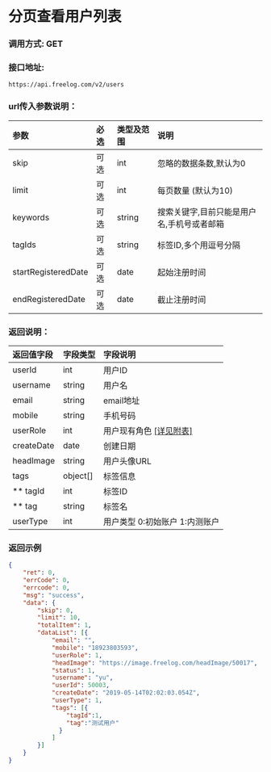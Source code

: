 # 分页查看用户列表

### 调用方式: GET

### 接口地址:

```
https://api.freelog.com/v2/users
```

### url传入参数说明：

| 参数 | 必选 | 类型及范围 | 说明 |
| :--- | :--- | :--- | :--- |
| skip | 可选 | int | 忽略的数据条数,默认为0 |
| limit |可选 |int | 每页数量 (默认为10) |
| keywords | 可选 | string | 搜索关键字,目前只能是用户名,手机号或者邮箱 |
| tagIds | 可选 | string | 标签ID,多个用逗号分隔 |
| startRegisteredDate | 可选 | date | 起始注册时间 |
| endRegisteredDate | 可选 | date | 截止注册时间 |

### 返回说明：

| 返回值字段 | 字段类型 | 字段说明 |
| :--- | :--- | :--- |
| userId | int | 用户ID |
| username | string | 用户名 |
| email | string | email地址 |
| mobile | string | 手机号码 |
| userRole | int | 用户现有角色 [[详见附表]][用户角色] |
| createDate | date | 创建日期 |
| headImage | string | 用户头像URL |
| tags | object[] | 标签信息 |
| ** tagId | int | 标签ID |
| ** tag | string | 标签名 |
| userType | int | 用户类型 0:初始账户 1:内测账户 |

### 返回示例

```json
{
	"ret": 0,
	"errCode": 0,
	"errcode": 0,
	"msg": "success",
	"data": {
		"skip": 0,
		"limit": 10,
		"totalItem": 1,
		"dataList": [{
			"email": "",
			"mobile": "18923803593",
			"userRole": 1,
			"headImage": "https://image.freelog.com/headImage/50017",
			"status": 1,
			"username": "yu",
			"userId": 50003,
			"createDate": "2019-05-14T02:02:03.054Z",
			"userType": 1,
			"tags": [{
                "tagId":1,
                "tag":"测试用户"
              }
            ]
		}]
	}
}
```

[用户角色]: /附表/用户角色.html "用户角色"


